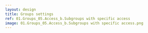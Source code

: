```yaml
---
layout: design
title: Groups settings
ref: 01.Groups_05.Access_b.Subgroups with specific access
image: 01.Groups_05.Access_b.Subgroups with specific access.png
---
```


